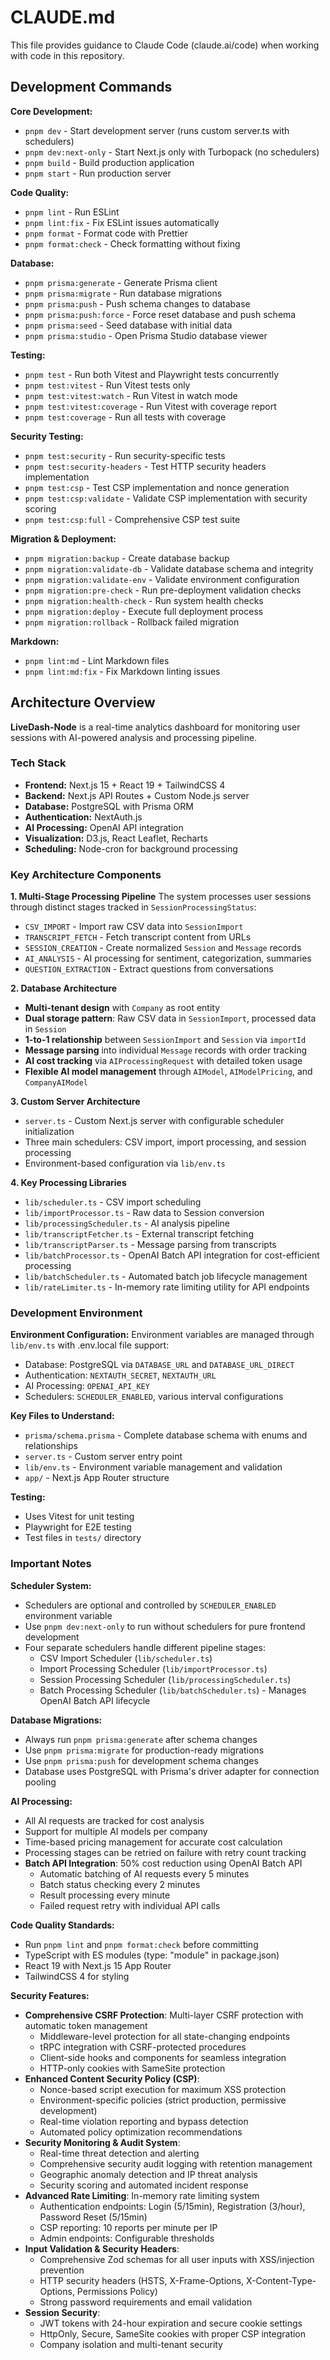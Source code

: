# CLAUDE.md

This file provides guidance to Claude Code (claude.ai/code) when working with code in this repository.

## Development Commands

**Core Development:**

- `pnpm dev` - Start development server (runs custom server.ts with schedulers)
- `pnpm dev:next-only` - Start Next.js only with Turbopack (no schedulers)
- `pnpm build` - Build production application
- `pnpm start` - Run production server

**Code Quality:**

- `pnpm lint` - Run ESLint
- `pnpm lint:fix` - Fix ESLint issues automatically
- `pnpm format` - Format code with Prettier
- `pnpm format:check` - Check formatting without fixing

**Database:**

- `pnpm prisma:generate` - Generate Prisma client
- `pnpm prisma:migrate` - Run database migrations
- `pnpm prisma:push` - Push schema changes to database
- `pnpm prisma:push:force` - Force reset database and push schema
- `pnpm prisma:seed` - Seed database with initial data
- `pnpm prisma:studio` - Open Prisma Studio database viewer

**Testing:**

- `pnpm test` - Run both Vitest and Playwright tests concurrently
- `pnpm test:vitest` - Run Vitest tests only
- `pnpm test:vitest:watch` - Run Vitest in watch mode
- `pnpm test:vitest:coverage` - Run Vitest with coverage report
- `pnpm test:coverage` - Run all tests with coverage

**Security Testing:**

- `pnpm test:security` - Run security-specific tests
- `pnpm test:security-headers` - Test HTTP security headers implementation
- `pnpm test:csp` - Test CSP implementation and nonce generation
- `pnpm test:csp:validate` - Validate CSP implementation with security scoring
- `pnpm test:csp:full` - Comprehensive CSP test suite

**Migration & Deployment:**

- `pnpm migration:backup` - Create database backup
- `pnpm migration:validate-db` - Validate database schema and integrity
- `pnpm migration:validate-env` - Validate environment configuration
- `pnpm migration:pre-check` - Run pre-deployment validation checks
- `pnpm migration:health-check` - Run system health checks
- `pnpm migration:deploy` - Execute full deployment process
- `pnpm migration:rollback` - Rollback failed migration

**Markdown:**

- `pnpm lint:md` - Lint Markdown files
- `pnpm lint:md:fix` - Fix Markdown linting issues

## Architecture Overview

**LiveDash-Node** is a real-time analytics dashboard for monitoring user sessions with AI-powered analysis and processing pipeline.

### Tech Stack

- **Frontend:** Next.js 15 + React 19 + TailwindCSS 4
- **Backend:** Next.js API Routes + Custom Node.js server
- **Database:** PostgreSQL with Prisma ORM
- **Authentication:** NextAuth.js
- **AI Processing:** OpenAI API integration
- **Visualization:** D3.js, React Leaflet, Recharts
- **Scheduling:** Node-cron for background processing

### Key Architecture Components

**1. Multi-Stage Processing Pipeline**
The system processes user sessions through distinct stages tracked in `SessionProcessingStatus`:

- `CSV_IMPORT` - Import raw CSV data into `SessionImport`
- `TRANSCRIPT_FETCH` - Fetch transcript content from URLs
- `SESSION_CREATION` - Create normalized `Session` and `Message` records
- `AI_ANALYSIS` - AI processing for sentiment, categorization, summaries
- `QUESTION_EXTRACTION` - Extract questions from conversations

**2. Database Architecture**

- **Multi-tenant design** with `Company` as root entity
- **Dual storage pattern**: Raw CSV data in `SessionImport`, processed data in `Session`
- **1-to-1 relationship** between `SessionImport` and `Session` via `importId`
- **Message parsing** into individual `Message` records with order tracking
- **AI cost tracking** via `AIProcessingRequest` with detailed token usage
- **Flexible AI model management** through `AIModel`, `AIModelPricing`, and `CompanyAIModel`

**3. Custom Server Architecture**

- `server.ts` - Custom Next.js server with configurable scheduler initialization
- Three main schedulers: CSV import, import processing, and session processing
- Environment-based configuration via `lib/env.ts`

**4. Key Processing Libraries**

- `lib/scheduler.ts` - CSV import scheduling
- `lib/importProcessor.ts` - Raw data to Session conversion
- `lib/processingScheduler.ts` - AI analysis pipeline
- `lib/transcriptFetcher.ts` - External transcript fetching
- `lib/transcriptParser.ts` - Message parsing from transcripts
- `lib/batchProcessor.ts` - OpenAI Batch API integration for cost-efficient processing
- `lib/batchScheduler.ts` - Automated batch job lifecycle management
- `lib/rateLimiter.ts` - In-memory rate limiting utility for API endpoints

### Development Environment

**Environment Configuration:**
Environment variables are managed through `lib/env.ts` with .env.local file support:

- Database: PostgreSQL via `DATABASE_URL` and `DATABASE_URL_DIRECT`
- Authentication: `NEXTAUTH_SECRET`, `NEXTAUTH_URL`
- AI Processing: `OPENAI_API_KEY`
- Schedulers: `SCHEDULER_ENABLED`, various interval configurations

**Key Files to Understand:**

- `prisma/schema.prisma` - Complete database schema with enums and relationships
- `server.ts` - Custom server entry point
- `lib/env.ts` - Environment variable management and validation
- `app/` - Next.js App Router structure

**Testing:**

- Uses Vitest for unit testing
- Playwright for E2E testing
- Test files in `tests/` directory

### Important Notes

**Scheduler System:**

- Schedulers are optional and controlled by `SCHEDULER_ENABLED` environment variable
- Use `pnpm dev:next-only` to run without schedulers for pure frontend development
- Four separate schedulers handle different pipeline stages:
  - CSV Import Scheduler (`lib/scheduler.ts`)
  - Import Processing Scheduler (`lib/importProcessor.ts`)
  - Session Processing Scheduler (`lib/processingScheduler.ts`)
  - Batch Processing Scheduler (`lib/batchScheduler.ts`) - Manages OpenAI Batch API lifecycle

**Database Migrations:**

- Always run `pnpm prisma:generate` after schema changes
- Use `pnpm prisma:migrate` for production-ready migrations
- Use `pnpm prisma:push` for development schema changes
- Database uses PostgreSQL with Prisma's driver adapter for connection pooling

**AI Processing:**

- All AI requests are tracked for cost analysis
- Support for multiple AI models per company
- Time-based pricing management for accurate cost calculation
- Processing stages can be retried on failure with retry count tracking
- **Batch API Integration**: 50% cost reduction using OpenAI Batch API
  - Automatic batching of AI requests every 5 minutes
  - Batch status checking every 2 minutes
  - Result processing every minute
  - Failed request retry with individual API calls

**Code Quality Standards:**

- Run `pnpm lint` and `pnpm format:check` before committing
- TypeScript with ES modules (type: "module" in package.json)
- React 19 with Next.js 15 App Router
- TailwindCSS 4 for styling

**Security Features:**

- **Comprehensive CSRF Protection**: Multi-layer CSRF protection with automatic token management
  - Middleware-level protection for all state-changing endpoints
  - tRPC integration with CSRF-protected procedures
  - Client-side hooks and components for seamless integration
  - HTTP-only cookies with SameSite protection
- **Enhanced Content Security Policy (CSP)**:
  - Nonce-based script execution for maximum XSS protection
  - Environment-specific policies (strict production, permissive development)
  - Real-time violation reporting and bypass detection
  - Automated policy optimization recommendations
- **Security Monitoring & Audit System**:
  - Real-time threat detection and alerting
  - Comprehensive security audit logging with retention management
  - Geographic anomaly detection and IP threat analysis
  - Security scoring and automated incident response
- **Advanced Rate Limiting**: In-memory rate limiting system
  - Authentication endpoints: Login (5/15min), Registration (3/hour), Password Reset (5/15min)
  - CSP reporting: 10 reports per minute per IP
  - Admin endpoints: Configurable thresholds
- **Input Validation & Security Headers**:
  - Comprehensive Zod schemas for all user inputs with XSS/injection prevention
  - HTTP security headers (HSTS, X-Frame-Options, X-Content-Type-Options, Permissions Policy)
  - Strong password requirements and email validation
- **Session Security**:
  - JWT tokens with 24-hour expiration and secure cookie settings
  - HttpOnly, Secure, SameSite cookies with proper CSP integration
  - Company isolation and multi-tenant security
